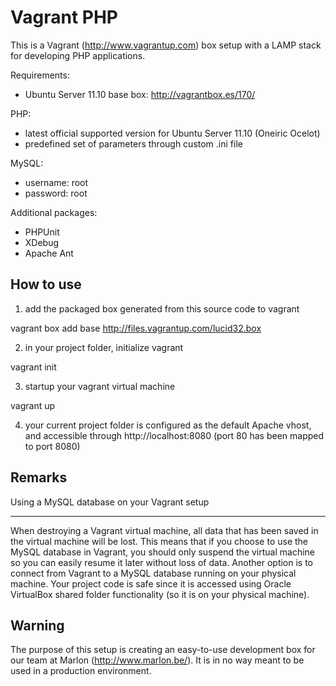 Vagrant PHP
===========
This is a Vagrant (http://www.vagrantup.com) box setup with a LAMP stack for developing PHP applications.

Requirements:

- Ubuntu Server 11.10 base box: http://vagrantbox.es/170/

PHP:

- latest official supported version for Ubuntu Server 11.10 (Oneiric Ocelot)
- predefined set of parameters through custom .ini file

MySQL:

- username: root
- password: root

Additional packages:

- PHPUnit
- XDebug
- Apache Ant


How to use
----------

1) add the packaged box generated from this source code to vagrant

vagrant box add base http://files.vagrantup.com/lucid32.box

2) in your project folder, initialize vagrant

vagrant init

3) startup your vagrant virtual machine

vagrant up

4) your current project folder is configured as the default Apache vhost, and accessible through http://localhost:8080 (port 80 has been mapped to port 8080)

Remarks
-------

Using a MySQL database on your Vagrant setup
********************************************

When destroying a Vagrant virtual machine, all data that has been saved in the virtual machine will be lost. This means that if you choose to use the MySQL database in Vagrant, you should only suspend the virtual machine so you can easily resume it later without loss of data.
Another option is to connect from Vagrant to a MySQL database running on your physical machine.
Your project code is safe since it is accessed using Oracle VirtualBox shared folder functionality (so it is on your physical machine).

Warning
-------

The purpose of this setup is creating an easy-to-use development box for our team at Marlon (http://www.marlon.be/).
It is in no way meant to be used in a production environment.